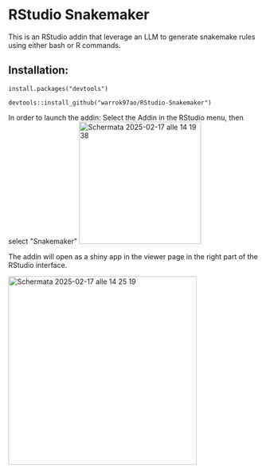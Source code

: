 # RStudio Snakemaker
This is an RStudio addin that leverage an LLM to generate snakemake rules using either bash or R commands. 
## Installation: 
```
install.packages("devtools")

devtools::install_github("warrok97ao/RStudio-Snakemaker")
```
In order to launch the addin: 
Select the Addin in the RStudio menu, then select "Snakemaker"
<img width="245" alt="Schermata 2025-02-17 alle 14 19 38" src="https://github.com/user-attachments/assets/5ec21daf-25f3-4c46-9f51-4e72172c0db7" />

The addin will open as a shiny app in the viewer page in the right part of the RStudio interface. 

<img width="378" alt="Schermata 2025-02-17 alle 14 25 19" src="https://github.com/user-attachments/assets/1e573a10-8b43-4033-ac1b-c6355e6bb6da" />


